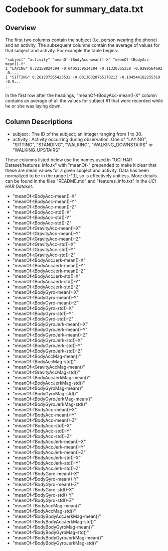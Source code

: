 Codebook for summary_data.txt
=============================

## Overview

The first two columns contain the subject (i.e. person wearing the phone) and an activity.
The subsequent columns contain the average of values for that subject and activity. For
example the table begins:

	"subject" "activity" "meanOf-tBodyAcc-mean()-X" "meanOf-tBodyAcc-mean()-Y"...
	1 "LAYING" 0.22159824394 -0.0405139534294 -0.11320355358 -0.9280564692 -0....
	1 "SITTING" 0.261237565425532 -0.00130828765170213 -0.104544182255319 -0.9...
	...

In the first row after the headings, "meanOf-tBodyAcc-mean()-X" column contains an average
of all the values for subject #1 that were recorded while he or she was laying down.

## Column Descriptions
 
* subject : The ID of the subject; an integer ranging from 1 to 30.
* activity : Activity occurring during observation. One of "LAYING", "SITTING", 
  "STANDING", "WALKING", "WALKING_DOWNSTAIRS" or "WALKING_UPSTAIRS"

These columns listed below use the names used in "UCI HAR Dataset/features_info.tx" 
with "meanOf-" prepended to make it clear that these are mean values for a given 
subject and activity.  Data has been normalized to be in the range [-1,1], so is
effectively unitless. More details can be found in the files "README.md" and 
"features_info.txt" in the *UCI HAR Dataset*.

* "meanOf-tBodyAcc-mean()-X"
* "meanOf-tBodyAcc-mean()-Y"
* "meanOf-tBodyAcc-mean()-Z"
* "meanOf-tBodyAcc-std()-X"
* "meanOf-tBodyAcc-std()-Y"
* "meanOf-tBodyAcc-std()-Z"
* "meanOf-tGravityAcc-mean()-X"
* "meanOf-tGravityAcc-mean()-Y"
* "meanOf-tGravityAcc-mean()-Z"
* "meanOf-tGravityAcc-std()-X"
* "meanOf-tGravityAcc-std()-Y"
* "meanOf-tGravityAcc-std()-Z"
* "meanOf-tBodyAccJerk-mean()-X"
* "meanOf-tBodyAccJerk-mean()-Y"
* "meanOf-tBodyAccJerk-mean()-Z"
* "meanOf-tBodyAccJerk-std()-X"
* "meanOf-tBodyAccJerk-std()-Y"
* "meanOf-tBodyAccJerk-std()-Z"
* "meanOf-tBodyGyro-mean()-X"
* "meanOf-tBodyGyro-mean()-Y"
* "meanOf-tBodyGyro-mean()-Z"
* "meanOf-tBodyGyro-std()-X"
* "meanOf-tBodyGyro-std()-Y"
* "meanOf-tBodyGyro-std()-Z"
* "meanOf-tBodyGyroJerk-mean()-X"
* "meanOf-tBodyGyroJerk-mean()-Y"
* "meanOf-tBodyGyroJerk-mean()-Z"
* "meanOf-tBodyGyroJerk-std()-X"
* "meanOf-tBodyGyroJerk-std()-Y"
* "meanOf-tBodyGyroJerk-std()-Z"
* "meanOf-tBodyAccMag-mean()"
* "meanOf-tBodyAccMag-std()"
* "meanOf-tGravityAccMag-mean()"
* "meanOf-tGravityAccMag-std()"
* "meanOf-tBodyAccJerkMag-mean()"
* "meanOf-tBodyAccJerkMag-std()"
* "meanOf-tBodyGyroMag-mean()"
* "meanOf-tBodyGyroMag-std()"
* "meanOf-tBodyGyroJerkMag-mean()"
* "meanOf-tBodyGyroJerkMag-std()"
* "meanOf-fBodyAcc-mean()-X"
* "meanOf-fBodyAcc-mean()-Y"
* "meanOf-fBodyAcc-mean()-Z"
* "meanOf-fBodyAcc-std()-X"
* "meanOf-fBodyAcc-std()-Y"
* "meanOf-fBodyAcc-std()-Z"
* "meanOf-fBodyAccJerk-mean()-X"
* "meanOf-fBodyAccJerk-mean()-Y"
* "meanOf-fBodyAccJerk-mean()-Z"
* "meanOf-fBodyAccJerk-std()-X"
* "meanOf-fBodyAccJerk-std()-Y"
* "meanOf-fBodyAccJerk-std()-Z"
* "meanOf-fBodyGyro-mean()-X"
* "meanOf-fBodyGyro-mean()-Y"
* "meanOf-fBodyGyro-mean()-Z"
* "meanOf-fBodyGyro-std()-X"
* "meanOf-fBodyGyro-std()-Y"
* "meanOf-fBodyGyro-std()-Z"
* "meanOf-fBodyAccMag-mean()"
* "meanOf-fBodyAccMag-std()"
* "meanOf-fBodyBodyAccJerkMag-mean()"
* "meanOf-fBodyBodyAccJerkMag-std()"
* "meanOf-fBodyBodyGyroMag-mean()"
* "meanOf-fBodyBodyGyroMag-std()"
* "meanOf-fBodyBodyGyroJerkMag-mean()"
* "meanOf-fBodyBodyGyroJerkMag-std()"

